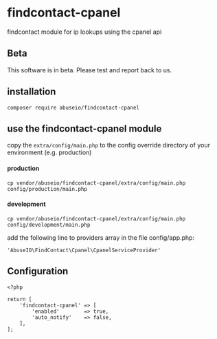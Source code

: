 # findcontact-cpanel
findcontact module for ip lookups using the cpanel api

## Beta
This software is in beta. Please test and report back to us.

## installation
    
    composer require abuseio/findcontact-cpanel
     
## use the findcontact-cpanel module
copy the ```extra/config/main.php``` to the config override directory of your environment (e.g. production)

#### production

    cp vendor/abuseio/findcontact-cpanel/extra/config/main.php config/production/main.php
    
#### development

    cp vendor/abuseio/findcontact-cpanel/extra/config/main.php config/development/main.php
    
add the following line to providers array in the file config/app.php:

    'AbuseIO\FindContact\Cpanel\CpanelServiceProvider'
    
## Configuration
    
    <?php
    
    return [
        'findcontact-cpanel' => [           
            'enabled'        => true,
            'auto_notify'    => false,
        ],
    ];

